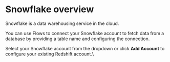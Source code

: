 # Snowflake overview

Snowflake is a data warehousing service in the cloud.

You can use Flows to connect your Snowflake account to fetch data from a database by providing a table name and configuring the connection.

Select your Snowflake account from the dropdown or click **Add Account** to configure your existing Redshift account.\


